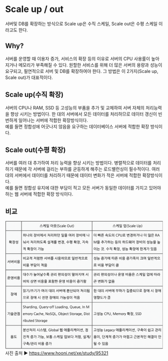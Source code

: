 # Scale up / out  
서버및 DB를 확장하는 방식으로 Scale up은 수직 스케일, Scale out은 수평 스케일 이라고도 한다.

## Why?
서버를 운영할 때 이용자 증가, 서비스의 확장 등의 이유로 서버의 CPU 사용률이 높아지거나 메모리가 부족해질 수 있다. 원할한 서비스를 위해 더 많은 서버의 용량과 성능이 요구되고, 필연적으로 서버 및 DB를 확장하여야 한다. 그 방법은 이 2가지(Scale up, Scale out)가 대표적이다.

## Scale up(수직 확장)
서버의 CPU나 RAM, SSD 등 고성능의 부품을 추가 및 교체하여 서버 자체의 처리능력을 향상 시키는 방법이다. 한 대의 서버에서 모든 데이터를 처리하므로 데이터 갱신이 빈번하게 일어나는 서버에 적합한 확장방식이다.  
예를 들면 정합성에 어긋나지 않음을 요구하는 데이터베이스 서버에 적합한 확장 방식이다.

## Scale out(수평 확장)
서버를 여러 대 추가하여 처리 능력을 향상 시키는 방법이다. 병렬적으로 데이터를 처리하기 때문에 각 서버에 걸리는 부하를 균등하게 해주는 로드밸런싱이 필수적이다. 여러대의 서버에서 데이터를 처리하기 때문에 데이터 변화가 적은 서버에 적합한 확장방식이다.  
예를 들면 정합성 유지에 대한 부담이 적고 모든 서버가 동일한 데이터를 가지고 있어야 하는 웹 서버에 적합한 확장 방식이다.

## 비교  
![](https://github.com/mataeLee/Study-Tech/blob/master/resource/scale%20up_out.png)
사진 출처 ▶︎ https://www.hooni.net/xe/study/95321

